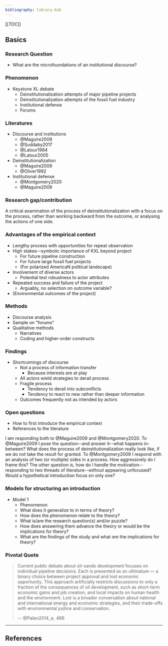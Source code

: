 ```yaml
---
bibliography: library.bib
---
```


[[_TOC_]]

## Basics

### Research Question

* What are the microfoundations of an institutional discourse?

### Phenomenon

* Keystone XL debate
    * Deinstitutionalization attempts of major pipeline projects
    * Deinstitutionalization attempts of the fossil fuel industry
    * Institutional defense
    * Forums

### Literatures

* Discourse and institutions
    * @Maguire2009
    * @Suddaby2017
    * @Latour1984
    * @Latour2005
* Deinstitutionalization
    * @Maguire2009
    * @Oliver1992
* Institutional defense
    * @Montgomery2020
    * @Maguire2009

### Research gap/contribution

A critical examination of the process of deinstitutionalization with a focus on the process, rather than working backward from the outcome, or analysing the actions of one side.

### Advantages of the empirical context

* Lengthy process with opportunities for repeat observation
* High stakes--symbolic importance of KXL beyond project
    * For future pipeline construction
    * For future large fossil fuel projects
    * (For polarized AmericaN political landscape)
* Involvement of diverse actors
    * Potential test robustness to actor attributes
* Repeated success and failure of the project
    * Arguably, no selection on outcome variable?
* (Environmental outcomes of the project)

### Methods

* Discourse analysis
* Sample on "forums"
* Qualitative methods
    * Narratives
    * Coding and higher-order constructs

### Findings

* Shortcomings of discourse
    * Not a process of information transfer
        * Because interests are at play
    * All actors wield strategies to derail process
    * Fragile process
        * Tendency to derail into subconflicts
        * Tendency to react to new rather than deeper information
    * Outcomes frequently not as intended by actors

### Open questions

* How to first introduce the empirical context
* References to the literature

I am responding both to @Maguire2009 and @Montgomery2020. To @Maguire2009 I pose the question--and answer it--what happens in-between? What does the process of deinstitutionalization really look like, if we do not take the result for granted. To @Montgomery2009 I respond with an analysis of two (or multiple) sides in a process. How aggressively do I frame this? The other question is, how do I handle the motivation--responding to two threads of literature--without appearing unfocused? Would a hypothetical introduction focus on only one?

### Models for structuring an introduction

* Model 1
    * Phenomenon
    * What does it generalize to in terms of theory?
    * How does the phenomenon relate to the theory?
    * What is/are the research question(s) and/or puzzle?
    * How does answering them advance the theory or would be the implications for theory?
    * What are the findings of the study and what _are_ the implications for theory?

### Pivotal Quote

> Current public debate about oil-sands development focuses on individual pipeline decisions. Each is presented as an ultimatum — a binary choice between project approval and lost economic opportunity. This approach artificially restricts discussions to only a fraction of the consequences of oil development, such as short-term economic gains and job creation, and local impacts on human health and the environment. Lost is a broader conversation about national and international energy and economic strategies, and their trade-offs with environmental justice and conservation.
>
> -- @Palen2014, p. 466

---

## References